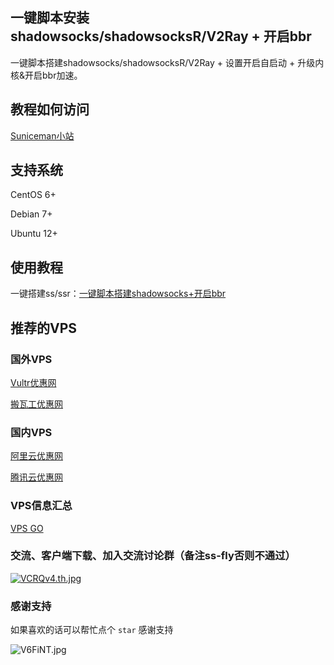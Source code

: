 一键脚本安装shadowsocks/shadowsocksR/V2Ray + 开启bbr
---

一键脚本搭建shadowsocks/shadowsocksR/V2Ray + 设置开启自启动 + 升级内核&开启bbr加速。

## 教程如何访问

[Suniceman小站](https://suniceman.com/2019/04/10/install-shadowsocks-in-one-command/)

## 支持系统

CentOS 6+

Debian 7+

Ubuntu 12+

## 使用教程

一键搭建ss/ssr：[一键脚本搭建shadowsocks+开启bbr](http://suniceman.com/2019/04/10/install-shadowsocks-in-one-command/)

## 推荐的VPS

### 国外VPS

[Vultr优惠网](https://www.vultryhw.cn/)

[搬瓦工优惠网](https://www.bwgyhw.cn/)

### 国内VPS

[阿里云优惠网](https://www.aliyunyhw.com)

[腾讯云优惠网](https://www.tengxunyunyhw.com)

### VPS信息汇总

[VPS GO](https://www.vpsgo.com)

### 交流、客户端下载、加入交流讨论群（备注ss-fly否则不通过） 
 [![VCRQv4.th.jpg](https://s2.ax1x.com/2019/05/23/VCRQv4.th.jpg)](https://imgchr.com/i/VCRQv4)


### 感谢支持

如果喜欢的话可以帮忙点个 `star` 感谢支持 

 ![V6FiNT.jpg](https://s2.ax1x.com/2019/06/10/V6FiNT.jpg)
